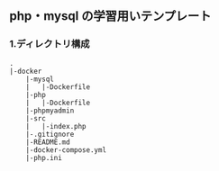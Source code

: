 ## php・mysql の学習用いテンプレート

### 1.ディレクトリ構成

```
.
|-docker
    |-mysql
    |   |-Dockerfile
    |-php
    |   |-Dockerfile
    |-phpmyadmin
    |-src
    |   |-index.php
    |-.gitignore
    |-README.md
    |-docker-compose.yml
    |-php.ini
```

